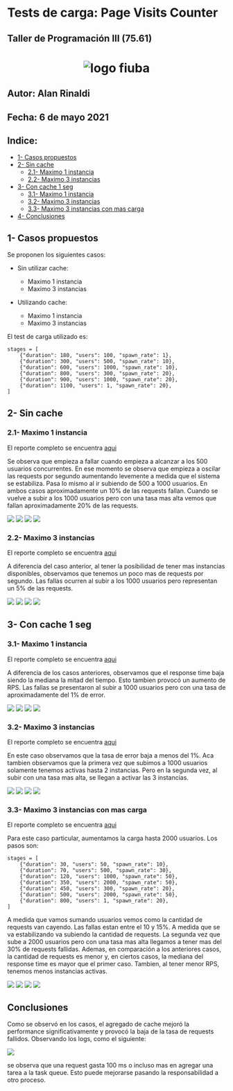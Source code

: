 # Tests de carga: Page Visits Counter
## Taller de Programación III (75.61)

<h1 align="center">
  <img src="./images/logofiuba.jpg" alt="logo fiuba">
</h1>

## Autor: Alan Rinaldi
## Fecha: 6 de mayo 2021




## Indice:

- [1- Casos propuestos](#1--casos-propuestos)
- [2- Sin cache](#2--sin-cache)
    - [2.1- Maximo 1 instancia](#21--maximo-1-instancia)
    - [2.2- Maximo 3 instancias](#22--maximo-3-instancias)
- [3- Con cache 1 seg](#3--con-cache-1-seg)
    - [3.1- Maximo 1 instancia](#31--maximo-1-instancia)
    - [3.2- Maximo 3 instancias](#32--maximo-3-instancias)
    - [3.3- Maximo 3 instancias con mas carga](#33--maximo-3-instancias-con-mas-carga)
- [4- Conclusiones](#4--conclusiones)

## 1- Casos propuestos

Se proponen los siguientes casos:

* Sin utilizar cache:
    * Maximo 1 instancia
    * Maximo 3 instancias

* Utilizando cache:
    * Maximo 1 instancia
    * Maximo 3 instancias

El test de carga utilizado es:

```
stages = [
    {"duration": 180, "users": 100, "spawn_rate": 1},
    {"duration": 300, "users": 500, "spawn_rate": 10},
    {"duration": 600, "users": 1000, "spawn_rate": 10},
    {"duration": 800, "users": 300, "spawn_rate": 20},
    {"duration": 900, "users": 1000, "spawn_rate": 20},
    {"duration": 1100, "users": 1, "spawn_rate": 20},
]
```

## 2- Sin cache
### 2.1- Maximo 1 instancia

El reporte completo se encuentra [aqui](https://htmlpreview.github.io/?https://github.com/rinaldia92/taller3-tp1/blob/master/reportes/sin_cache_1_instancia_report.html)

Se observa que empieza a fallar cuando empieza a alcanzar a los 500 usuarios concurrentes. En ese momento se observa que empieza a oscilar las requests por segundo aumentando levemente a medida que el sistema se estabiliza. Pasa lo mismo al ir subiendo de 500 a 1000 usuarios. En ambos casos aproximadamente un 10% de las requests fallan. Cuando se vuelve a subir a los 1000 usuarios pero con una tasa mas alta vemos que fallan aproximadamente 20% de las requests.

<img src="/images/sin_cache_1_instancia_requests.png">
<img src="/images/sin_cache_1_instancia_response_time.png">
<img src="/images/sin_cache_1_instancia_users.png">
<img src="/images/sin_cache_1_instancia_instancias.png">

### 2.2- Maximo 3 instancias

El reporte completo se encuentra [aqui](https://htmlpreview.github.io/?https://github.com/rinaldia92/taller3-tp1/blob/master/reportes/sin_cache_3_instancia_report.html)

A diferencia del caso anterior, al tener la posibilidad de tener mas instancias disponibles, observamos que tenemos un poco mas de requests por segundo. Las fallas ocurren al subir a los 1000 usuarios pero representan un 5% de las requests.

<img src="/images/sin_cache_3_instancia_requests.png">
<img src="/images/sin_cache_3_instancia_response_time.png">
<img src="/images/sin_cache_3_instancia_users.png">
<img src="/images/sin_cache_3_instancia_instancias.png">

## 3- Con cache 1 seg
### 3.1- Maximo 1 instancia

El reporte completo se encuentra [aqui](https://htmlpreview.github.io/?https://github.com/rinaldia92/taller3-tp1/blob/master/reportes/con_cache_1_instancia_report.html)

A diferencia de los casos anteriores, observamos que el response time baja siendo la mediana la mitad del tiempo. Esto tambien provocó un aumento de RPS. Las fallas se presentaron al subir a 1000 usuarios pero con una tasa de aproximadamente del 1% de error.

<img src="/images/con_cache_1_instancia_requests.png">
<img src="/images/con_cache_1_instancia_response_time.png">
<img src="/images/con_cache_1_instancia_users.png">
<img src="/images/con_cache_1_instancia_instancias.png">

### 3.2- Maximo 3 instancias

El reporte completo se encuentra [aqui](https://htmlpreview.github.io/?https://github.com/rinaldia92/taller3-tp1/blob/master/reportes/con_cache_3_instancia_report.html)

En este caso observamos que la tasa de error baja a menos del 1%.
Aca tambien observamos que la primera vez que subimos a 1000 usuarios solamente tenemos activas hasta 2 instancias. Pero en la segunda vez, al subir con una tasa mas alta, se llegan a activar las 3 instancias.

<img src="/images/con_cache_3_instancia_requests.png">
<img src="/images/con_cache_3_instancia_response_time.png">
<img src="/images/con_cache_3_instancia_users.png">
<img src="/images/con_cache_3_instancia_instancias.png">

### 3.3- Maximo 3 instancias con mas carga

El reporte completo se encuentra [aqui](https://htmlpreview.github.io/?https://github.com/rinaldia92/taller3-tp1/blob/master/reportes/con_cache_3_instancia_mayor_carga_reporte.html)

Para este caso particular, aumentamos la carga hasta 2000 usuarios. Los pasos son:

```
stages = [
    {"duration": 30, "users": 50, "spawn_rate": 10},
    {"duration": 70, "users": 500, "spawn_rate": 30},
    {"duration": 120, "users": 1000, "spawn_rate": 50},
    {"duration": 350, "users": 2000, "spawn_rate": 50},
    {"duration": 450, "users": 300, "spawn_rate": 20},
    {"duration": 500, "users": 2000, "spawn_rate": 50},
    {"duration": 800, "users": 1, "spawn_rate": 20},
]
```
A medida que vamos sumando usuarios vemos como la cantidad de requests van cayendo. Las fallas estan entre el 10 y 15%. A medida que se va estabilizando va subiendo la cantidad de requests. La segunda vez que sube a 2000 usuarios pero con una tasa mas alta llegamos a tener mas del 30% de requests fallidas. Ademas, en comparación a los anteriores casos, la cantidad de requests es menor y, en ciertos casos, la mediana del response time es mayor que el primer caso.
Tambien, al tener menor RPS, tenemos menos instancias activas.

<img src="/images/con_cache_3_instancia_mayor_carga_requests.png">
<img src="/images/con_cache_3_instancia_mayor_carga_response_time.png">
<img src="/images/con_cache_3_instancia_mayor_carga_users.png">
<img src="/images/con_cache_3_instancia_mayor_carga_instancias.png">

## Conclusiones

Como se observó en los casos, el agregado de cache mejoró la performance significativamente y provocó la baja de la tasa de requests fallidos.
Observando los logs, como el siguiente:

<img src="/images/logs.png">

se observa que una request gasta 100 ms o incluso mas en agregar una tarea a la task queue. Esto puede mejorarse pasando la responsabilidad a otro proceso.
